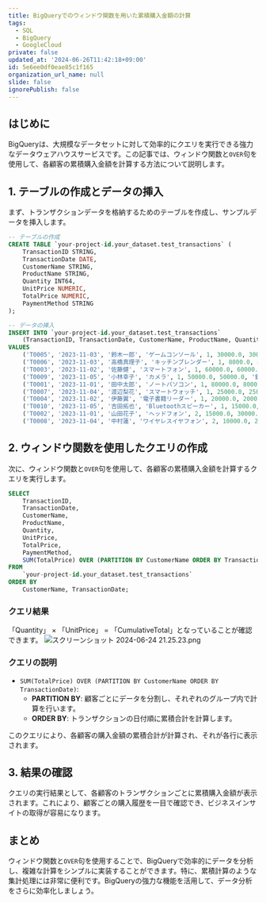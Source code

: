 ```yaml
---
title: BigQueryでのウィンドウ関数を用いた累積購入金額の計算
tags:
  - SQL
  - BigQuery
  - GoogleCloud
private: false
updated_at: '2024-06-26T11:42:18+09:00'
id: 5e6ee0df0eae85c1f165
organization_url_name: null
slide: false
ignorePublish: false
---
```

## はじめに

BigQueryは、大規模なデータセットに対して効率的にクエリを実行できる強力なデータウェアハウスサービスです。この記事では、ウィンドウ関数と`OVER`句を使用して、各顧客の累積購入金額を計算する方法について説明します。

## 1. テーブルの作成とデータの挿入

まず、トランザクションデータを格納するためのテーブルを作成し、サンプルデータを挿入します。

```sql
-- テーブルの作成
CREATE TABLE `your-project-id.your_dataset.test_transactions` (
    TransactionID STRING,
    TransactionDate DATE,
    CustomerName STRING,
    ProductName STRING,
    Quantity INT64,
    UnitPrice NUMERIC,
    TotalPrice NUMERIC,
    PaymentMethod STRING
);

-- データの挿入
INSERT INTO `your-project-id.your_dataset.test_transactions` 
    (TransactionID, TransactionDate, CustomerName, ProductName, Quantity, UnitPrice, TotalPrice, PaymentMethod) 
VALUES
    ('T0005', '2023-11-03', '鈴木一郎', 'ゲームコンソール', 1, 30000.0, 30000.0, 'PayPay'),
    ('T0006', '2023-11-03', '高橋真理子', 'キッチンブレンダー', 1, 8000.0, 8000.0, '現金'),
    ('T0003', '2023-11-02', '佐藤健', 'スマートフォン', 1, 60000.0, 60000.0, '代金引換'),
    ('T0009', '2023-11-05', '小林幸子', 'カメラ', 1, 50000.0, 50000.0, '銀行振込'),
    ('T0001', '2023-11-01', '田中太郎', 'ノートパソコン', 1, 80000.0, 80000.0, 'クレジットカード'),
    ('T0007', '2023-11-04', '渡辺梨花', 'スマートウォッチ', 1, 25000.0, 25000.0, 'クレジットカード'),
    ('T0004', '2023-11-02', '伊藤翼', '電子書籍リーダー', 1, 20000.0, 20000.0, 'クレジットカード'),
    ('T0010', '2023-11-05', '吉田拓也', 'Bluetoothスピーカー', 1, 15000.0, 15000.0, 'クレジットカード'),
    ('T0002', '2023-11-01', '山田花子', 'ヘッドフォン', 2, 15000.0, 30000.0, '銀行振込'),
    ('T0008', '2023-11-04', '中村蓮', 'ワイヤレスイヤフォン', 2, 10000.0, 20000.0, 'コンビニ払い');
```

## 2. ウィンドウ関数を使用したクエリの作成

次に、ウィンドウ関数と`OVER`句を使用して、各顧客の累積購入金額を計算するクエリを実行します。

```sql
SELECT
    TransactionID,
    TransactionDate,
    CustomerName,
    ProductName,
    Quantity,
    UnitPrice,
    TotalPrice,
    PaymentMethod,
    SUM(TotalPrice) OVER (PARTITION BY CustomerName ORDER BY TransactionDate) AS CumulativeTotal
FROM
    `your-project-id.your_dataset.test_transactions`
ORDER BY
    CustomerName, TransactionDate;
```
### クエリ結果
「Quantity」 × 「UnitPrice」 = 「CumulativeTotal」となっていることが確認できます。
![スクリーンショット 2024-06-24 21.25.23.png](https://qiita-image-store.s3.ap-northeast-1.amazonaws.com/0/3364428/63ae3a16-db0c-1fe2-924d-8c312b4df22d.png)

### クエリの説明

- `SUM(TotalPrice) OVER (PARTITION BY CustomerName ORDER BY TransactionDate)`:
  - **PARTITION BY**: 顧客ごとにデータを分割し、それぞれのグループ内で計算を行います。
  - **ORDER BY**: トランザクションの日付順に累積合計を計算します。

このクエリにより、各顧客の購入金額の累積合計が計算され、それが各行に表示されます。

## 3. 結果の確認

クエリの実行結果として、各顧客のトランザクションごとに累積購入金額が表示されます。これにより、顧客ごとの購入履歴を一目で確認でき、ビジネスインサイトの取得が容易になります。

## まとめ

ウィンドウ関数と`OVER`句を使用することで、BigQueryで効率的にデータを分析し、複雑な計算をシンプルに実装することができます。特に、累積計算のような集計処理には非常に便利です。BigQueryの強力な機能を活用して、データ分析をさらに効率化しましょう。
